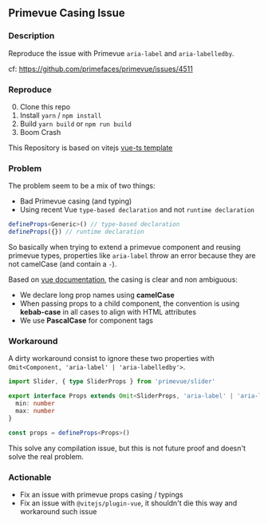 ## Primevue Casing Issue

### Description

Reproduce the issue with Primevue `aria-label` and `aria-labelledby`.

cf: https://github.com/primefaces/primevue/issues/4511

### Reproduce

0. Clone this repo
1. Install `yarn` / `npm install`
2. Build `yarn build` or `npm run build`
3. Boom Crash

This Repository is based on vitejs [vue-ts template](https://vitejs.dev/guide/#trying-vite-online)

### Problem

The problem seem to be a mix of two things:
* Bad Primevue casing (and typing)
* Using recent Vue `type-based declaration` and not `runtime declaration`
```ts
defineProps<Generic>() // type-based declaration
defineProps({}) // runtime declaration
```

So basically when trying to extend a primevue component and reusing primevue types, properties like `aria-label` throw an error because they are not camelCase (and contain a `-`).

Based on [vue documentation](https://vuejs.org/guide/components/props.html#prop-passing-details), the casing is clear and non ambiguous:
* We declare long prop names using **camelCase**
* When passing props to a child component, the convention is using **kebab-case** in all cases to align with HTML attributes
* We use **PascalCase** for component tags

### Workaround
A dirty workaround consist to ignore these two properties with `Omit<Component, 'aria-label' | 'aria-labelledby'>`.

```ts
import Slider, { type SliderProps } from 'primevue/slider'

export interface Props extends Omit<SliderProps, 'aria-label' | 'aria-labelledby'> {
  min: number
  max: number
}

const props = defineProps<Props>()
```

This solve any compilation issue, but this is not future proof and doesn't solve the real problem.

### Actionable

* Fix an issue with primevue props casing / typings
* Fix an issue with `@vitejs/plugin-vue`, it shouldn't die this way and workaround such issue
